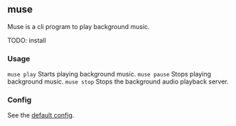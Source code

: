 ## muse
Muse is a cli program to play background music.

TODO: install

### Usage
`muse play`   Starts playing background music.
`muse pause`  Stops playing background music.
`muse stop`   Stops the background audio playback server.

### Config
See the [default config](config.toml).